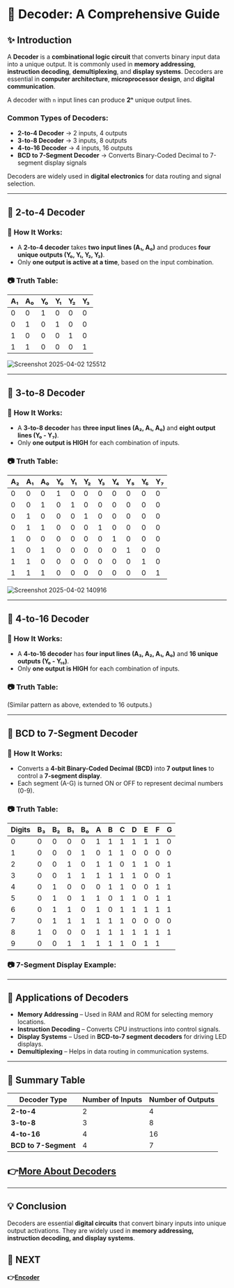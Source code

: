 # 📘 **Decoder: A Comprehensive Guide**

## ✨ **Introduction**
A **Decoder** is a **combinational logic circuit** that converts binary input data into a unique output. It is commonly used in **memory addressing**, **instruction decoding**, **demultiplexing**, and **display systems**. Decoders are essential in **computer architecture**, **microprocessor design**, and **digital communication**.

A decoder with `n` input lines can produce **2ⁿ** unique output lines.

### **Common Types of Decoders**:
- **2-to-4 Decoder** → 2 inputs, 4 outputs
- **3-to-8 Decoder** → 3 inputs, 8 outputs
- **4-to-16 Decoder** → 4 inputs, 16 outputs
- **BCD to 7-Segment Decoder** → Converts Binary-Coded Decimal to 7-segment display signals

Decoders are widely used in **digital electronics** for data routing and signal selection.

---

## 📌 **2-to-4 Decoder**

### 🔹 **How It Works:**
- A **2-to-4 decoder** takes **two input lines (A₁, A₀)** and produces **four unique outputs (Y₀, Y₁, Y₂, Y₃)**.
- Only **one output is active at a time**, based on the input combination.

### 📷 **Truth Table**:

| A₁ | A₀ | Y₀ | Y₁ | Y₂ | Y₃ |
|----|----|----|----|----|----|
|  0 |  0 |  1 |  0 |  0 |  0 |
|  0 |  1 |  0 |  1 |  0 |  0 |
|  1 |  0 |  0 |  0 |  1 |  0 |
|  1 |  1 |  0 |  0 |  0 |  1 |

![Screenshot 2025-04-02 125512](https://github.com/user-attachments/assets/c24c2299-6b5f-4cf5-ba5d-824f09d1eaae)

---

## 📌 **3-to-8 Decoder**

### 🔹 **How It Works:**
- A **3-to-8 decoder** has **three input lines (A₂, A₁, A₀)** and **eight output lines (Y₀ - Y₇)**.
- Only **one output is HIGH** for each combination of inputs.

### 📷 **Truth Table**:

| A₂ | A₁ | A₀ | Y₀ | Y₁ | Y₂ | Y₃ | Y₄ | Y₅ | Y₆ | Y₇ |
|----|----|----|----|----|----|----|----|----|----|----|
| 0  | 0  | 0  |  1 |  0 |  0 |  0 |  0 |  0 |  0 |  0 |
| 0  | 0  | 1  |  0 |  1 |  0 |  0 |  0 |  0 |  0 |  0 |
| 0  | 1  | 0  |  0 |  0 |  1 |  0 |  0 |  0 |  0 |  0 |
| 0  | 1  | 1  |  0 |  0 |  0 |  1 |  0 |  0 |  0 |  0 |
| 1  | 0  | 0  |  0 |  0 |  0 |  0 |  1 |  0 |  0 |  0 |
| 1  | 0  | 1  |  0 |  0 |  0 |  0 |  0 |  1 |  0 |  0 |
| 1  | 1  | 0  |  0 |  0 |  0 |  0 |  0 |  0 |  1 |  0 |
| 1  | 1  | 1  |  0 |  0 |  0 |  0 |  0 |  0 |  0 |  1 |

![Screenshot 2025-04-02 140916](https://github.com/user-attachments/assets/7cf415ff-7d80-4b92-985b-463e03ab8235)

---

## 📌 **4-to-16 Decoder**

### 🔹 **How It Works:**
- A **4-to-16 decoder** has **four input lines (A₃, A₂, A₁, A₀)** and **16 unique outputs (Y₀ - Y₁₅)**.
- Only **one output is HIGH** for each combination of inputs.

### 📷 **Truth Table**:
(Similar pattern as above, extended to 16 outputs.)

---

## 📌 **BCD to 7-Segment Decoder**

### 🔹 **How It Works:**
- Converts a **4-bit Binary-Coded Decimal (BCD)** into **7 output lines** to control a **7-segment display**.
- Each segment (A-G) is turned ON or OFF to represent decimal numbers (0-9).

### 📷 **Truth Table**:
|Digits| B₃ | B₂ | B₁ | B₀ | A | B | C | D | E | F | G |
|----|----|----|----|----|---|---|---|---|---|---|---|
|0| 0  | 0  | 0  | 0  | 1 | 1 | 1 | 1 | 1 | 1 | 0 |
|1| 0  | 0  | 0  | 1  | 0 | 1 | 1 | 0 | 0 | 0 | 0 |
|2| 0  | 0  | 1  | 0  | 1 | 1 | 0 | 1 | 1 | 0 | 1 |
|3| 0  | 0  | 1  | 1  | 1 | 1 | 1 | 1 | 0 | 0 | 1 |
|4| 0  | 1  | 0  | 0  | 0 | 1 | 1 | 0 | 0 | 1 | 1 |
|5| 0  | 1  | 0  | 1  | 1 | 0 | 1 | 1 | 0 | 1 | 1 |
|6| 0  | 1  | 1  | 0  | 1 | 0 | 1 | 1 | 1 | 1 | 1 |
|7| 0  | 1  | 1  | 1  | 1 | 1 | 1 | 0 | 0 | 0 | 0 |
|8| 1  | 0  | 0  | 0  | 1 | 1 | 1 | 1 | 1 | 1 | 1 |
| 9  | 0  | 0  | 1  | 1 | 1 | 1 | 1 | 0 | 1 | 1 |

### 📷 **7-Segment Display Example:**


---

## 📌 **Applications of Decoders**
- **Memory Addressing** – Used in RAM and ROM for selecting memory locations.
- **Instruction Decoding** – Converts CPU instructions into control signals.
- **Display Systems** – Used in **BCD-to-7 segment decoders** for driving LED displays.
- **Demultiplexing** – Helps in data routing in communication systems.

---

## 📌 **Summary Table**

| Decoder Type          | Number of Inputs | Number of Outputs |
|----------------------|----------------|-----------------|
| **2-to-4**          | 2              | 4               |
| **3-to-8**          | 3              | 8               |
| **4-to-16**         | 4              | 16              |
| **BCD to 7-Segment** | 4              | 7               |

**👉[More About Decoders ](https://www.electronics-tutorials.ws/combination/comb_5.html)**
---
---
## 💡 **Conclusion**
Decoders are essential **digital circuits** that convert binary inputs into unique output activations. They are widely used in **memory addressing, instruction decoding, and display systems**.


## 🔹 NEXT  
**👉[Encoder](../Encoder)**
